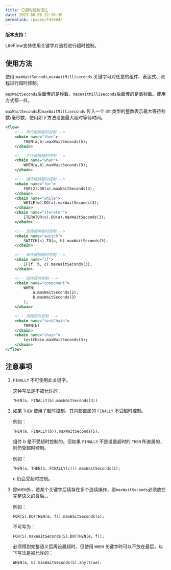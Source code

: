 ```yaml
---
title: ⏱️超时控制语法
date: 2023-08-06 22:36:38
permalink: /pages/fd5984/
---
```


**版本支持：**<Badge text="v2.11.0+" vertical="middle"/>

LiteFlow支持使用关键字对流程进行超时控制。

## 使用方法
使用 `maxWaitSeconds`,`maxWaitMilliseconds` 关键字可对任意的组件、表达式、流程进行超时控制。

`maxWaitSeconds`后面传的是秒数，`maxWaitMilliseconds`后面传的是毫秒数。使用方式都一样。

`maxWaitSeconds`和`maxWaitMilliseconds` 传入一个 int 类型的整数表示最大等待秒数/毫秒数，使用如下方法设置最大超时等待时间。
``` XML
<flow>
    <!-- 串行编排超时控制 -->
    <chain name="then">
        THEN(a,b).maxWaitSeconds(5);
    </chain>

    <!-- 并行编排超时控制 -->
    <chain name="when">
        WHEN(a,b).maxWaitSeconds(3);
    </chain>

    <!-- 循环编排超时控制 -->
    <chain name="for">
        FOR(2).DO(a).maxWaitSeconds(3);
    </chain>
    <chain name="while">
        WHILE(w).DO(a).maxWaitSeconds(3);
    </chain>
    <chain name="iterator">
        ITERATOR(x).DO(a).maxWaitSeconds(3);
    </chain>

    <!-- 选择编排超时控制 -->
    <chain name="switch">
        SWITCH(s).TO(a, b).maxWaitSeconds(3);
    </chain>

    <!-- 条件编排超时控制 -->
    <chain name="if">
        IF(f, b, c).maxWaitSeconds(3);
    </chain>

    <!-- 组件超时控制 -->
    <chain name="component">
        WHEN(
            a.maxWaitSeconds(2),
            b.maxWaitSeconds(3)
        );
    </chain>

    <!-- 流程超时控制 -->
    <chain name="testChain">
        THEN(b)
    </chain>
    <chain name="chain">
        testChain.maxWaitSeconds(3);
    </chain>
</flow>
```

## 注意事项
1. `FINALLY` 不可使用此关键字。
   
   这种写法是不被允许的：
   ```
   THEN(a, FINALLY(b).maxWaitSeconds(3))
   ```
2. 如果 `THEN` 使用了超时控制，其内部直属的 `FINALLY` 不受超时控制。

    例如：
    ```
    THEN(a, FINALLY(b)).maxWaitSeconds(5);
    ```
    组件 b 是不受超时控制的。但如果 `FINALLY` 不是设置超时的 `THEN` 所直属的，则仍受超时控制。

    例如： 
    ```
    THEN(a, THEN(b, FINALLY(c))).maxWaitSeconds(5);
    ```
    c 仍会受超时控制。

3. 除`WHEN`外，若某个关键字后续存在多个连续操作，则`maxWaitSeconds`必须放在完整语义的最后。。

    例如：
    ``` text
    FOR(5).DO(THEN(e, f)).maxWaitSeconds(5);
    ```
    不可写为：
    ```
    FOR(5).maxWaitSeconds(5).DO(THEN(e, f));
    ```

    必须得到完整语义后再设置超时。但使用 `WHEN` 关键字时可以不放在最后，以下写法是被允许的：
    ```
    WHEN(a, b).maxWaitSeconds(5).any(true);
    ```